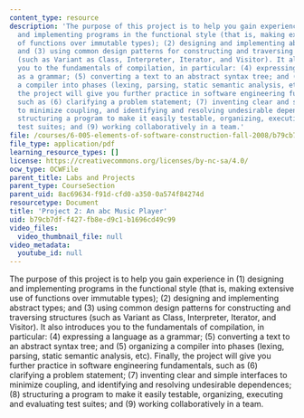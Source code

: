 ```yaml
---
content_type: resource
description: 'The purpose of this project is to help you gain experience in (1) designing
  and implementing programs in the functional style (that is, making extensive use
  of functions over immutable types); (2) designing and implementing abstract types;
  and (3) using common design patterns for constructing and traversing structures
  (such as Variant as Class, Interpreter, Iterator, and Visitor). It also introduces
  you to the fundamentals of compilation, in particular: (4) expressing a language
  as a grammar; (5) converting a text to an abstract syntax tree; and (5) organizing
  a compiler into phases (lexing, parsing, static semantic analysis, etc). Finally,
  the project will give you further practice in software engineering fundamentals,
  such as (6) clarifying a problem statement; (7) inventing clear and simple interfaces
  to minimize coupling, and identifying and resolving undesirable dependences; (8)
  structuring a program to make it easily testable, organizing, executing and evaluating
  test suites; and (9) working collaboratively in a team.'
file: /courses/6-005-elements-of-software-construction-fall-2008/b79cb7dff427fb8ed9c1b1696cd49c99_MIT6_005f08_project02.pdf
file_type: application/pdf
learning_resource_types: []
license: https://creativecommons.org/licenses/by-nc-sa/4.0/
ocw_type: OCWFile
parent_title: Labs and Projects
parent_type: CourseSection
parent_uid: 8ac69634-f91d-cfd0-a350-0a574f84274d
resourcetype: Document
title: 'Project 2: An abc Music Player'
uid: b79cb7df-f427-fb8e-d9c1-b1696cd49c99
video_files:
  video_thumbnail_file: null
video_metadata:
  youtube_id: null
---
```

The purpose of this project is to help you gain experience in (1) designing and implementing programs in the functional style (that is, making extensive use of functions over immutable types); (2) designing and implementing abstract types; and (3) using common design patterns for constructing and traversing structures (such as Variant as Class, Interpreter, Iterator, and Visitor). It also introduces you to the fundamentals of compilation, in particular: (4) expressing a language as a grammar; (5) converting a text to an abstract syntax tree; and (5) organizing a compiler into phases (lexing, parsing, static semantic analysis, etc). Finally, the project will give you further practice in software engineering fundamentals, such as (6) clarifying a problem statement; (7) inventing clear and simple interfaces to minimize coupling, and identifying and resolving undesirable dependences; (8) structuring a program to make it easily testable, organizing, executing and evaluating test suites; and (9) working collaboratively in a team.